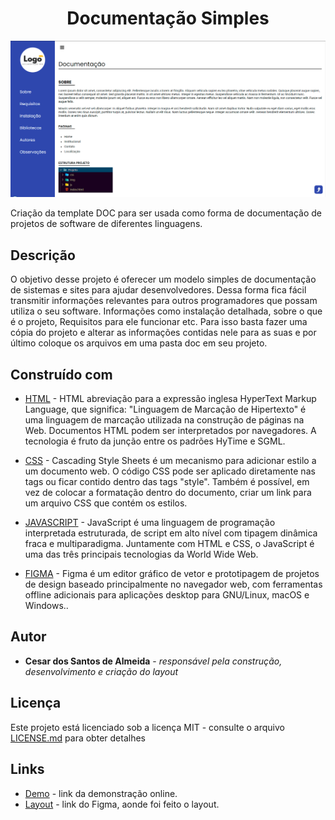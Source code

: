 
<h1 align="center">  Documentação Simples</h1>

<p align="center">
    <img src="img/demonstracao.jpg" alt="imagem-site" width="900" height="auto">
</p>


Criação da template DOC para ser usada como forma de documentação de projetos de software de diferentes linguagens.  

## Descrição


O objetivo desse projeto é oferecer um modelo simples de documentação de sistemas e sites para ajudar desenvolvedores. Dessa forma fica fácil transmitir informações relevantes para outros programadores que possam utiliza o seu software. Informações como instalação detalhada, sobre o que é o projeto, Requisitos para ele funcionar etc. Para isso basta fazer uma cópia do projeto e alterar as informações contidas nele para as suas e por último coloque os arquivos em uma pasta doc em seu projeto.


## Construído com

* [HTML](https://www.w3schools.com/html/) - HTML abreviação para a expressão inglesa HyperText Markup Language, que significa: "Linguagem de Marcação de Hipertexto" é uma linguagem de marcação utilizada na construção de páginas na Web. Documentos HTML podem ser interpretados por navegadores. A tecnologia é fruto da junção entre os padrões HyTime e SGML.

* [CSS](https://www.w3schools.com/css/default.asp) - Cascading Style Sheets é um mecanismo para adicionar estilo a um documento web. O código CSS pode ser aplicado diretamente nas tags ou ficar contido dentro das tags "style". Também é possível, em vez de colocar a formatação dentro do documento, criar um link para um arquivo CSS que contém os estilos.

* [JAVASCRIPT](https://www.w3schools.com/js/default.asp) - JavaScript é uma linguagem de programação interpretada estruturada, de script em alto nível com tipagem dinâmica fraca e multiparadigma. Juntamente com HTML e CSS, o JavaScript é uma das três principais tecnologias da World Wide Web.

* [FIGMA](https://www.figma.com/) - Figma é um editor gráfico de vetor e prototipagem de projetos de design baseado principalmente no navegador web, com ferramentas offline adicionais para aplicações desktop para GNU/Linux, macOS e Windows..


## Autor

* **Cesar dos Santos de Almeida** - *responsável pela construção, desenvolvimento e criação do layout*

## Licença
Este projeto está licenciado sob a licença MIT - consulte o arquivo  [LICENSE.md](LICENSE.md) para obter detalhes


## Links
* [Demo](https://cesar959.github.io/doc-simples/) - link da demonstração online.
* [Layout](https://www.figma.com/file/y0Bpbbe8qWJFUbRzfAJX78/Documenta%C3%A7%C3%A3o-Simples) - link do Figma,  aonde foi feito o layout.
